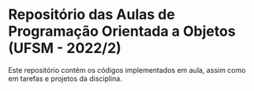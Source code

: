 # Repositório das Aulas de Programação Orientada a Objetos (UFSM - 2022/2)

Este repositório contém os códigos implementados em aula, assim como em tarefas e projetos da disciplina.
